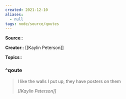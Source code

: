 ```yaml
---
created: 2021-12-10 
aliases:
  - null
tags: node/source/qoutes
---
```


**Source**:: 

**Creator**:: [[Kaylin Peterson]]

**Topics**:: 

### ^qoute

> I like the walls I put up, they have posters on them
> 
> <cite>[[Kaylin Peterson]]</cite>
